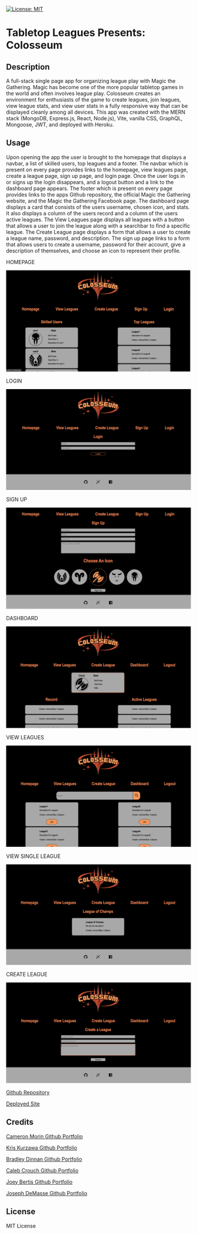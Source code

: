 [![License: MIT](https://img.shields.io/badge/License-MIT-yellow.svg)](https://opensource.org/licenses/MIT)
# Tabletop Leagues Presents: Colosseum

## Description

A full-stack single page app for organizing league play with Magic the Gathering.  Magic has become one of the more popular tabletop games in the world and often involves league play.  Colosseum creates an environment for enthusiasts of the game to create leagues, join leagues, view league stats, and view user stats in a fully responsive way that can be displayed cleanly among all devices.  This app was created with the MERN stack (MongoDB, Express.js, React, Node.js), Vite, vanilla CSS, GraphQL, Mongoose, JWT, and deployed with Heroku. 

## Usage

Upon opening the app the user is brought to the homepage that displays a navbar, a list of skilled users, top leagues and a footer.  The navbar which is present on every page provides links to the homepage, view leagues page, create a league page, sign up page, and login page.  Once the user logs in or signs up the login disappears, and a logout button and a link to the dashboard page appears.  The footer which is present on every page provides links to the apps Github repository, the official Magic the Gathering website, and the Magic the Gathering Facebook page.  The dashboard page displays a card that consists of the users username, chosen icon, and stats.  It also displays a column of the users record and a column of the users active leagues. The View Leagues page displays all leagues with a button that allows a user to join the league along with a searchbar to find a specific league.  The Create League page displays a form that allows a user to create a league name, password, and description.  The sign up page links to a form that allows users to create a username, password for their account, give a description of themselves, and choose an icon to represent their profile.

HOMEPAGE

![screenshot1](https://github.com/cecrouch01/Tabletop-Leagues/blob/main/client/public/Screenshot1.png)

LOGIN 

![screenshot2](https://github.com/cecrouch01/Tabletop-Leagues/blob/main/client/public/Screenshot2.png)

SIGN UP

![screenshot3](https://github.com/cecrouch01/Tabletop-Leagues/blob/main/client/public/Screenshot3.png)

DASHBOARD

![screenshot4](https://github.com/cecrouch01/Tabletop-Leagues/blob/main/client/public/Screenshot4.png)

VIEW LEAGUES

![screenshot5](https://github.com/cecrouch01/Tabletop-Leagues/blob/main/client/public/Screenshot5.png)

VIEW SINGLE LEAGUE

![screenshot6](https://github.com/cecrouch01/Tabletop-Leagues/blob/main/client/public/Screenshot6.png)

CREATE LEAGUE

![screenshot7](https://github.com/cecrouch01/Tabletop-Leagues/blob/main/client/public/Screenshot7.png)

[Github Repository](https://github.com/cecrouch01/Tabletop-Leagues/tree/main)

[Deployed Site]()

## Credits

[Cameron Morin Github Portfolio](https://github.com/Morinc35)

[Kris Kurzawa Github Portfolio](https://github.com/KKurzawa)

[Bradley Dinnan Github Portfolio](https://github.com/bsdinnan)

[Caleb Crouch Github Portfolio](https://github.com/cecrouch01)

[Joey Bertis Github Portfolio](https://github.com/BertisJoey)

[Joseph DeMasse Github Portfolio](https://github.com/OKJay50)



## License

MIT License

